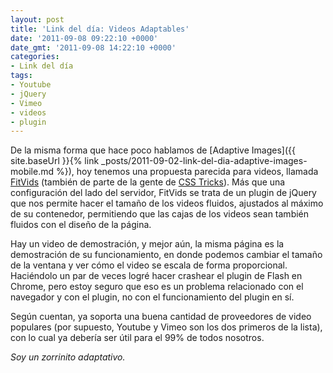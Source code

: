 ```yaml
---
layout: post
title: 'Link del día: Videos Adaptables'
date: '2011-09-08 09:22:10 +0000'
date_gmt: '2011-09-08 14:22:10 +0000'
categories:
- Link del día
tags:
- Youtube
- jQuery
- Vimeo
- videos
- plugin
---
```


De la misma forma que hace poco hablamos de [Adaptive Images]({{ site.baseUrl }}{% link _posts/2011-09-02-link-del-dia-adaptive-images-mobile.md %}), hoy tenemos una propuesta parecida para videos, llamada [FitVids](http://fitvidsjs.com/) (también de parte de la gente de [CSS Tricks](http://css-tricks.com/14103-fitvids-js/)). Más que una configuración del lado del servidor, FitVids se trata de un plugin de jQuery que nos permite hacer el tamaño de los videos fluidos, ajustados al máximo de su contenedor, permitiendo que las cajas de los videos sean también fluidos con el diseño de la página.

Hay un video de demostración, y mejor aún, la misma página es la demostración de su funcionamiento, en donde podemos cambiar el tamaño de la ventana y ver cómo el video se escala de forma proporcional. Haciéndolo un par de veces logré hacer crashear el plugin de Flash en Chrome, pero estoy seguro que eso es un problema relacionado con el navegador y con el plugin, no con el funcionamiento del plugin en sí.

Según cuentan, ya soporta una buena cantidad de proveedores de video populares (por supuesto, Youtube y Vimeo son los dos primeros de la lista), con lo cual ya debería ser útil para el 99% de todos nosotros.

_Soy un zorrinito adaptativo._
